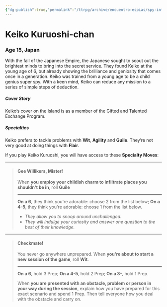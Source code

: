 ```yaml
---
{"dg-publish":true,"permalink":"/ttrpg/archive/encuentro-espias/spy-info/keiko-kuruoshi/","tags":["TTRPG/Games/EE"]}
---
```


# Keiko Kuruoshi-chan
### Age 15, Japan

With the fall of the Japanese Empire, the Japanese sought to scout out the brightest minds to bring into the secret service. They found Keiko at the young age of 6, but already showing the brilliance and geniosity that comes once in a generation. Keiko was trained from a young age to be a child genius super spy. With a keen mind, Keiko can reduce any mission to a series of simple steps of deduction. 

##### Cover Story
Keiko’s cover on the Island is as a member of the Gifted and Talented Exchange Program.

##### Specialties
Keiko prefers to tackle problems with **Wit**, **Agility** and **Guile**. They’re not very good at doing things with **Flair**.

If you play Keiko Kuruoshi, you will have access to these **Specialty Moves**:

---

>#### Gee Willikers, Mister!
>When **you employ your childish charm to infiltrate places you shouldn't be in**, roll **Guile**
>
>---
>**On a 6**, they think you're adorable: choose 2 from the list below;
>**On a 4-5**, they think you're adorable: choose 1 from the list below.
>
>- *They allow you to snoop around unchallenged.*
>- *They will indulge your curiosity and answer one question to the best of their knowledge.*

---

>#### Checkmate!
>You never go anywhere unprepared. When **you're about to start a new session of the game**, roll **Wit**.
>
>---
>**On a 6**, hold 3 Prep;
>**On a 4-5**, hold 2 Prep;
>**On a 3-**, hold 1 Prep.
>
>When **you are presented with an obstacle, problem or person in your way during the session**, explain how you have prepared for this exact scenario and spend 1 Prep. Then tell everyone how you deal with the obstacle and carry on.